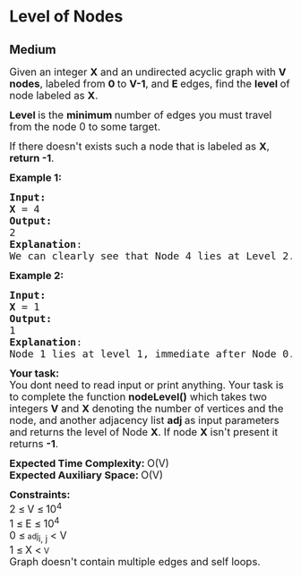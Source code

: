 # Level of Nodes
## Medium
<div class="problems_problem_content__Xm_eO"><p><span style="font-size: 18px;">Given an integer <strong>X</strong> and an undirected acyclic graph with <strong>V nodes</strong>, labeled from <strong>0 </strong>to <strong>V-1</strong>, and <strong>E </strong>edges, find the <strong>level </strong>of node labeled as <strong>X</strong>.</span></p>
<p><span style="font-size: 18px;"><strong>Level </strong>is the <strong>minimum </strong>number of edges you must travel from the node 0 to some target.</span></p>
<p><span style="font-size: 18px;">If there doesn't exists such a node that is labeled as <strong>X</strong>, <strong>return -1</strong>.<br></span></p>
<p><span style="font-size: 18px;"><strong>Example 1:</strong></span></p>
<pre><span style="font-size: 18px;"><strong>Input:</strong></span>
<img src="https://media.geeksforgeeks.org/img-practice/PROD/addEditProblem/701248/Web/Other/afb73eb4-8c50-4e77-b161-e3fd4d35939c_1685086954.png" alt="">
<span style="font-size: 18px;"><strong>X</strong> = 4</span>
<span style="font-size: 18px;"><strong>Output:</strong>
2
<strong>Explanation</strong>:
</span><img src="https://media.geeksforgeeks.org/img-practice/PROD/addEditProblem/701248/Web/Other/ef6cced7-96f1-46e4-bf8b-4fc091c04ee7_1685086954.png" alt="">
<span style="font-size: 18px;">We can clearly see that Node 4 lies at Level 2.</span>
</pre>
<p><span style="font-size: 18px;"><strong>Example 2:</strong></span></p>
<pre><span style="font-size: 18px;"><strong>Input:</strong></span>
<img src="https://media.geeksforgeeks.org/img-practice/PROD/addEditProblem/701248/Web/Other/79ea2467-b795-4328-a0aa-d2679f671e55_1685086954.png" alt="">
<span style="font-size: 18px;"><strong>X</strong> = 1</span>
<span style="font-size: 18px;"><strong>Output:</strong>
1
<strong>Explanation</strong>:
Node 1 lies at level 1, immediate after Node 0.</span>
</pre>
<p><span style="font-size: 18px;"><strong>Your task:</strong></span><br><span style="font-size: 18px;">You dont need to read input or print anything. Your task is to complete the function <strong>nodeLevel()</strong>&nbsp;which takes two integers <strong>V</strong> and <strong>X</strong> denoting the number of vertices and the node, and another adjacency list <strong>adj </strong>as input parameters and returns the level of Node <strong>X</strong>. If node <strong>X</strong> isn't present it returns <strong>-1</strong>.</span></p>
<p><span style="font-size: 18px;"><strong>Expected Time Complexity:&nbsp;</strong>O(V)<br><strong>Expected Auxiliary Space:&nbsp;</strong>O(V)</span></p>
<p><span style="font-size: 18px;"><strong>Constraints:</strong><br>2 </span> <span style="font-size: 18px;">≤</span> <span style="font-size: 18px;"> V </span> <span style="font-size: 18px;">≤</span> <span style="font-size: 18px;"> 10<sup>4<br></sup></span><span style="font-size: 18px;">1 ≤<span style="font-size: medium;">&nbsp;</span>E&nbsp;≤<span style="font-size: medium;">&nbsp;</span>10<sup>4</sup><br>0 </span> <span style="font-size: 18px;">≤</span> adj<span style="font-size: 18px;"><sub>i, j</sub>&nbsp;&lt; V</span><br><span style="font-size: 18px;">1 </span> <span style="font-size: 18px;">≤</span> <span style="font-size: 18px;"> X </span> <span style="font-size: 18px;">&lt;</span> V<span style="font-size: 18px;"><br>Graph doesn't contain multiple edges and self loops.</span></p></div>